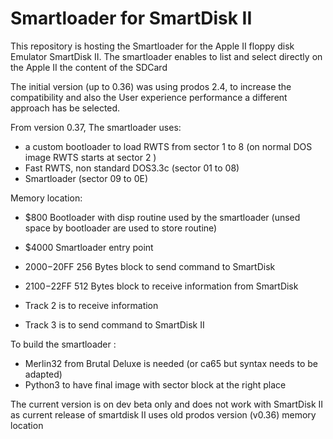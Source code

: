 # Smartloader for SmartDisk II

This repository is hosting the Smartloader for the Apple II floppy disk Emulator SmartDisk II.
The smartloader enables to list and select directly on the Apple II the content of the SDCard

The initial version (up to 0.36) was using prodos 2.4, to increase the compatibility and also the User experience performance a different approach has be selected.

From version 0.37, The smartloader uses:
- a custom bootloader to load RWTS from sector 1 to 8 (on normal DOS image RWTS starts at sector 2 )
- Fast RWTS, non standard DOS3.3c (sector 01 to 08)
- Smartloader (sector 09 to 0E)

Memory location:

- $800 Bootloader with disp routine used by the smartloader (unsed space by bootloader are used to store routine)
- $4000 Smartloader entry point
- $2000-$20FF 256 Bytes block to send command to SmartDisk
- $2100-$22FF 512 Bytes block to receive information from SmartDisk

- Track 2 is to receive information
- Track 3 is to send command to SmartDisk II

To build the smartloader :
- Merlin32 from Brutal Deluxe is needed (or ca65 but syntax needs to be adapted)
- Python3 to have final image with sector block at the right place

The current version is on dev beta only and does not work with SmartDisk II as current release of smartdisk II uses old prodos version (v0.36) memory location



